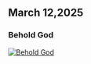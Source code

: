 ## March 12,2025

### Behold God

[![Behold God](https://raw.githubusercontent.com/linusjf/RIAY/main/March/jpgs/Day71.jpg)](https://youtu.be/Kubhh7JFEwA "Behold God")
